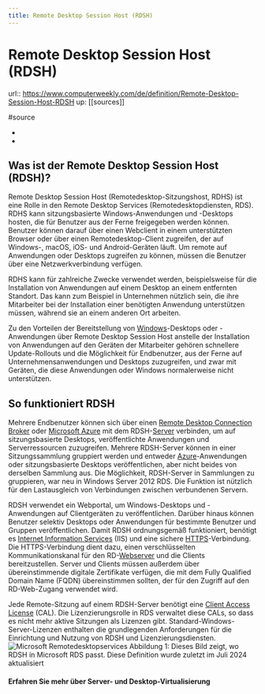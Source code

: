 ```yaml
---
title: Remote Desktop Session Host (RDSH)
---
```


# Remote Desktop Session Host (RDSH)

url:: https://www.computerweekly.com/de/definition/Remote-Desktop-Session-Host-RDSH
up: [[sources]]

#source

* 
* 

## Was ist der Remote Desktop Session Host (RDSH)?

Remote Desktop Session Host (Remotedesktop-Sitzungshost, RDHS) ist eine Rolle in den Remote Desktop Services (Remotedesktopdiensten, RDS). RDHS kann sitzungsbasierte Windows-Anwendungen und -Desktops hosten, die für Benutzer aus der Ferne freigegeben werden können. Benutzer können darauf über einen Webclient in einem unterstützten Browser oder über einen Remotedesktop-Client zugreifen, der auf Windows-, macOS, iOS- und Android-Geräten läuft. Um remote auf Anwendungen oder Desktops zugreifen zu können, müssen die Benutzer über eine Netzwerkverbindung verfügen.

RDHS kann für zahlreiche Zwecke verwendet werden, beispielsweise für die Installation von Anwendungen auf einem Desktop an einem entfernten Standort. Das kann zum Beispiel in Unternehmen nützlich sein, die ihre Mitarbeiter bei der Installation einer benötigten Anwendung unterstützen müssen, während sie an einem anderen Ort arbeiten.

Zu den Vorteilen der Bereitstellung von [Windows](https://www.computerweekly.com/de/definition/Microsoft-Windows "Microsoft Windows")-Desktops oder -Anwendungen über Remote Desktop Session Host anstelle der Installation von Anwendungen auf den Geräten der Mitarbeiter gehören schnellere Update-Rollouts und die Möglichkeit für Endbenutzer, aus der Ferne auf Unternehmensanwendungen und Desktops zuzugreifen, und zwar mit Geräten, die diese Anwendungen oder Windows normalerweise nicht unterstützen.

## So funktioniert RDSH

Mehrere Endbenutzer können sich über einen [Remote Desktop Connection Broker](https://www.computerweekly.com/de/definition/Remote-Desktop-Connection-Broker "Remote Desktop Connection Broker") oder [Microsoft Azure](https://www.computerweekly.com/de/definition/Microsoft-Azure "Microsoft Azure") mit dem RDSH-[Server](https://www.computerweekly.com/de/definition/Server "Server") verbinden, um auf sitzungsbasierte Desktops, veröffentlichte Anwendungen und Serverressourcen zuzugreifen. Mehrere RDSH-Server können in einer Sitzungssammlung gruppiert werden und entweder [Azure](https://www.computerweekly.com/de/definition/Microsoft-Azure "Microsoft Azure")-Anwendungen oder sitzungsbasierte Desktops veröffentlichen, aber nicht beides von derselben Sammlung aus. Die Möglichkeit, RDSH-Server in Sammlungen zu gruppieren, war neu in Windows Server 2012 RDS. Die Funktion ist nützlich für den Lastausgleich von Verbindungen zwischen verbundenen Servern.

RDSH verwendet ein Webportal, um Windows-Desktops und -Anwendungen auf Clientgeräten zu veröffentlichen. Darüber hinaus können Benutzer selektiv Desktops oder Anwendungen für bestimmte Benutzer und Gruppen veröffentlichen. Damit RDSH ordnungsgemäß funktioniert, benötigt es [Internet Information Services](https://www.computerweekly.com/de/ratgeber/Microsoft-IIS-Tipps-und-Tools-fuer-den-sicheren-Betrieb "Microsoft IIS: Tipps und Tools für den sicheren Betrieb") (IIS) und eine sichere [HTTPS](https://www.computerweekly.com/de/definition/HTTPS-Hypertext-Transfer-Protocol-Secure "HTTPS (Hypertext Transfer Protocol Secure)")-Verbindung. Die HTTPS-Verbindung dient dazu, einen verschlüsselten Kommunikationskanal für den RD-[Webserver](https://www.computerweekly.com/de/definition/Webserver "Webserver") und die Clients bereitzustellen. Server und Clients müssen außerdem über übereinstimmende digitale Zertifikate verfügen, die mit dem Fully Qualified Domain Name (FQDN) übereinstimmen sollten, der für den Zugriff auf den RD-Web-Zugang verwendet wird.

Jede Remote-Sitzung auf einem RDSH-Server benötigt eine [Client Access License](https://www.computerweekly.com/de/definition/Windows-Server-Client-Access-License-CAL "Windows Server Client Access License (CAL)") (CAL). Die Lizenzierungsrolle in RDS verwaltet diese CALs, so dass es nicht mehr aktive Sitzungen als Lizenzen gibt. Standard-Windows-Server-Lizenzen enthalten die grundlegenden Anforderungen für die Einrichtung und Nutzung von RDSH und Lizenzierungsdiensten.
![Microsoft Remotedesktopservices](https://www.computerweekly.com/rms/German/Microsoft-Remotedesktopservices-deutsch_mobile.png) Abbildung 1: Dieses Bild zeigt, wo RDSH in Microsoft RDS passt. Diese Definition wurde zuletzt im Juli 2024 aktualisiert

#### Erfahren Sie mehr über Server- und Desktop-Virtualisierung

